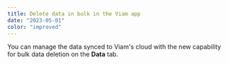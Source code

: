 ```yaml
---
title: Delete data in bulk in the Viam app
date: "2023-05-01"
color: "improved"
---
```


You can manage the data synced to Viam's cloud with the new capability for bulk data deletion on the **Data** tab.
